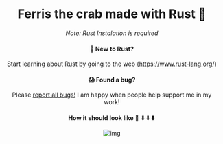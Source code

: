<div align="center">
  <h1>Ferris the crab made with Rust  🦀️</h1>

*Note: Rust Instalation is required*

#### 🤠 New to Rust?

Start learning about Rust by going to the web (https://www.rust-lang.org/)


#### 😱 Found a bug?

Please [report all bugs!](https://github.com/Road-Block-coder/Rust_ferris_crab/issues) I am happy when people help support me in my work!

#### How it should look like 🦀️ ⬇⬇⬇ 
![img](https://user-images.githubusercontent.com/101880168/195452934-f522cb9f-be53-472f-af68-b90a6dc4da62.png)





